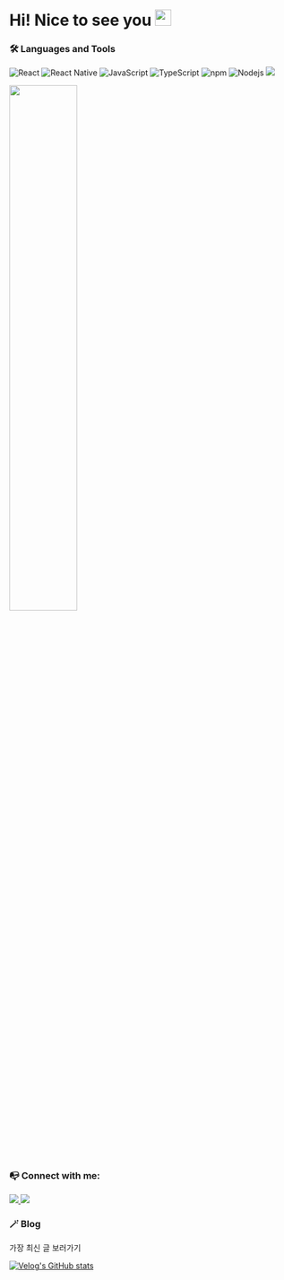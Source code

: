 <h1> Hi! Nice to see you <img src="https://github.com/sciencepal/sciencepal/blob/master/assets/Hi.gif" width="29px"></h1>

<h3 >🛠 Languages and Tools</h3>
<p>
  <img alt="React" src="https://img.shields.io/badge/-React-45b8d8?style=flat-square&logo=react&logoColor=white" />
  <img alt="React Native" src="https://img.shields.io/badge/-React%20Native-61DAFB?style=flat-square&logo=react&logoColor=white" />
  <img alt="JavaScript" src="https://img.shields.io/badge/-JavaScript-F7DF1E?style=flat-square&logo=javascript&logoColor=black" />
  <img alt="TypeScript" src="https://img.shields.io/badge/-TypeScript-007ACC?style=flat-square&logo=typescript&logoColor=white" />
  <img alt="npm" src="https://img.shields.io/badge/-NPM-CB3837?style=flat-square&logo=npm&logoColor=white" />
  <img alt="Nodejs" src="https://img.shields.io/badge/-Nodejs-43853d?style=flat-square&logo=Node.js&logoColor=white" />
   <img src="https://img.shields.io/badge/Next.js-000000?style=flat-square&logo=Next.js&logoColor=white"/></a>&nbsp 
</p>

<img width="49%" src="https://github-readme-stats.vercel.app/api?username=bom0320&show_icons=true&theme=gotham" />
  
<h3 align="left">📭 Connect with me:</h3>
<p align="left">
<a href="https://www.instagram.com/b0m_0320/">
  <img src="https://img.shields.io/badge/Instagram-E4405F?style=flat-square&logo=Instagram&logoColor=white&link=https://www.instagram.com/b0m_0320/"/>
</a>
<a href="mailto:s24040@gsm.hs.kr">
  <img src="https://img.shields.io/badge/Gmail-d14836?style=flat-square&logo=Gmail&logoColor=white"/>
</a>

</p>

 <h3 >🪄 Blog </h3>
<p>가장 최신 글 보러가기<p>

[![Velog's GitHub stats](https://velog-readme-stats.vercel.app/api?name=bom_0320&color=dark)](https://velog.io/@bom_0320/posts)


